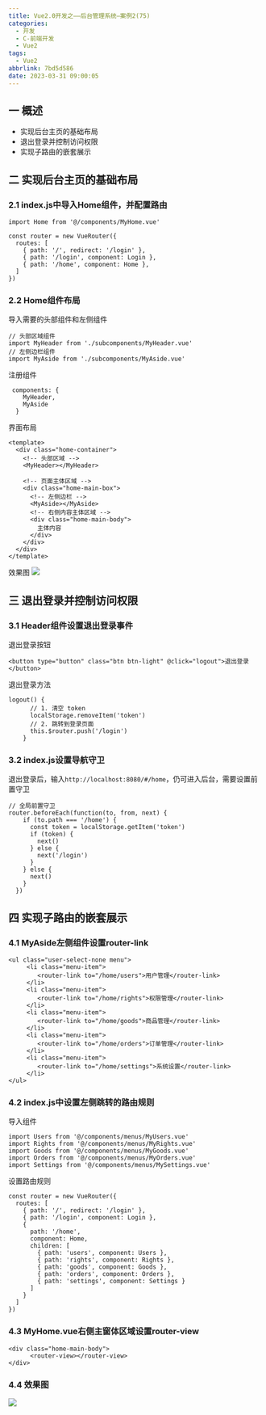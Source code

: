```yaml
---
title: Vue2.0开发之——后台管理系统—案例2(75)
categories:
  - 开发
  - C-前端开发
  - Vue2
tags:
  - Vue2
abbrlink: 7bd5d586
date: 2023-03-31 09:00:05
---
```

## 一 概述

* 实现后台主页的基础布局
* 退出登录并控制访问权限
* 实现子路由的嵌套展示

<!--more-->

## 二 实现后台主页的基础布局

### 2.1 index.js中导入Home组件，并配置路由

```
import Home from '@/components/MyHome.vue'

const router = new VueRouter({
  routes: [
    { path: '/', redirect: '/login' },
    { path: '/login', component: Login },
    { path: '/home', component: Home },
  ]
})
```

### 2.2 Home组件布局

导入需要的头部组件和左侧组件

```
// 头部区域组件
import MyHeader from './subcomponents/MyHeader.vue'
// 左侧边栏组件
import MyAside from './subcomponents/MyAside.vue'
```

注册组件

```
 components: {
    MyHeader,
    MyAside
  }
```

界面布局

```
<template>
  <div class="home-container">
    <!-- 头部区域 -->
    <MyHeader></MyHeader>

    <!-- 页面主体区域 -->
    <div class="home-main-box">
      <!-- 左侧边栏 -->
      <MyAside></MyAside>
      <!-- 右侧内容主体区域 -->
      <div class="home-main-body">
        主体内容
      </div>
    </div>
  </div>
</template>
```

效果图
![][1]

## 三 退出登录并控制访问权限

### 3.1 Header组件设置退出登录事件

退出登录按钮

```
<button type="button" class="btn btn-light" @click="logout">退出登录</button>
```

退出登录方法

```
logout() {
      // 1. 清空 token
      localStorage.removeItem('token')
      // 2. 跳转到登录页面
      this.$router.push('/login')
    }
```

### 3.2 index.js设置导航守卫

退出登录后，输入`http://localhost:8080/#/home`，仍可进入后台，需要设置前置守卫

```
// 全局前置守卫
router.beforeEach(function(to, from, next) {
    if (to.path === '/home') {
      const token = localStorage.getItem('token')
      if (token) {
        next()
      } else {
        next('/login')
      }
    } else {
      next()
    }
  })
```

## 四 实现子路由的嵌套展示

### 4.1 MyAside左侧组件设置router-link

```
<ul class="user-select-none menu">
     <li class="menu-item">
        <router-link to="/home/users">用户管理</router-link>
     </li>
     <li class="menu-item">
        <router-link to="/home/rights">权限管理</router-link>
     </li>
     <li class="menu-item">
        <router-link to="/home/goods">商品管理</router-link>
     </li>
     <li class="menu-item">
        <router-link to="/home/orders">订单管理</router-link>
     </li>
     <li class="menu-item">
        <router-link to="/home/settings">系统设置</router-link>
     </li>
</ul>
```

### 4.2 index.js中设置左侧跳转的路由规则

导入组件

```
import Users from '@/components/menus/MyUsers.vue'
import Rights from '@/components/menus/MyRights.vue'
import Goods from '@/components/menus/MyGoods.vue'
import Orders from '@/components/menus/MyOrders.vue'
import Settings from '@/components/menus/MySettings.vue'
```

设置路由规则

```
const router = new VueRouter({
  routes: [
    { path: '/', redirect: '/login' },
    { path: '/login', component: Login },
    {
      path: '/home',
      component: Home,
      children: [
        { path: 'users', component: Users },
        { path: 'rights', component: Rights },
        { path: 'goods', component: Goods },
        { path: 'orders', component: Orders },
        { path: 'settings', component: Settings }
      ]
    }
  ]
})
```

### 4.3 MyHome.vue右侧主窗体区域设置router-view

```
<div class="home-main-body">
      <router-view></router-view>
</div>
```

### 4.4 效果图

![][2]


[1]:https://jsd.onmicrosoft.cn/gh/PGzxc/CDN/blog-vue/vue2.0-75-service-manager-layout.png
[2]:https://jsd.onmicrosoft.cn/gh/PGzxc/CDN/blog-vue/vue2.0-75-service-manager-tab-switch.gif

